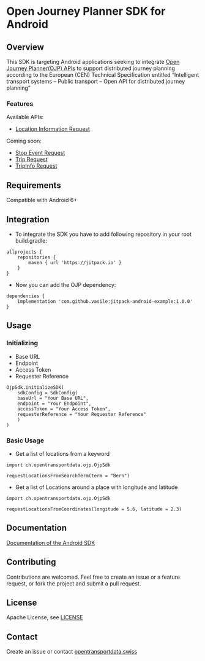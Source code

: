 # Open Journey Planner SDK for Android

## Overview
This SDK is targeting Android applications seeking to integrate [Open Journey Planner(OJP) APIs](https://github.com/openTdataCH/ojp-android/) to support distributed journey planning according to the European (CEN) Technical Specification entitled “Intelligent transport systems – Public transport – Open API for distributed journey planning”

### Features
Available APIs:
- [Location Information Request](https://opentransportdata.swiss/en/cookbook/location-information-service/)

Coming soon:
- [Stop Event Request](https://opentransportdata.swiss/en/cookbook/ojp-stopeventservice/)
- [Trip Request](https://opentransportdata.swiss/en/cookbook/ojptriprequest/)
- [TripInfo Request](https://opentransportdata.swiss/en/cookbook/ojptripinforequest/)

## Requirements
Compatible with Android 6+

## Integration
- To integrate the SDK you have to add following repository in your root build.gradle:
```
allprojects {
    repositories {
        maven { url 'https://jitpack.io' }
    }
}
```
- Now you can add the OJP dependency:
```
dependencies {
    implementation 'com.github.vasile:jitpack-android-example:1.0.0'
}
```
## Usage
### Initializing
- Base URL
- Endpoint
- Access Token
- Requester Reference

```
OjpSdk.initializeSDK(
	sdkConfig = SdkConfig(
	baseUrl = "Your Base URL",
	endpoint = "Your Endpoint",
	accessToken = "Your Access Token",
	requesterReference = "Your Requester Reference"
    )
)   
```
### Basic Usage
- Get a list of locations from a keyword
```
import ch.opentransportdata.ojp.OjpSdk

requestLocationsFromSearchTerm(term = "Bern")                
```

- Get a list of Locations around a place with longitude and latitude
```
import ch.opentransportdata.ojp.OjpSdk

requestLocationsFromCoordinates(longitude = 5.6, latitude = 2.3)      
```

## Documentation
[Documentation of the Android SDK](https://github.com/openTdataCH/ojp-android/)

## Contributing
Contributions are welcomed. Feel free to create an issue or a feature request, or fork the project and submit a pull request.

## License
Apache License, see [LICENSE](./LICENSE)

## Contact
Create an issue or contact [opentransportdata.swiss](https://opentransportdata.swiss/en/contact-2/)